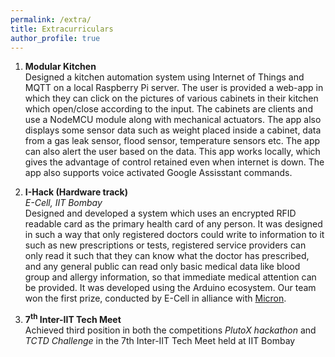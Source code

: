 ```yaml
---
permalink: /extra/
title: Extracurriculars
author_profile: true
---
```


1.  **Modular Kitchen** <br/>
	Designed a kitchen automation system using Internet of Things and MQTT on a local Raspberry Pi server. The user is provided a web-app in which they can click on the pictures of various cabinets in their kitchen which open/close according to the input. The cabinets are clients and use a NodeMCU module along with mechanical actuators. The app also displays some sensor data such as weight placed inside a cabinet, data from a gas leak sensor, flood sensor, temperature sensors etc. The app can also alert the user based on the data. This app works locally, which gives the advantage of control retained even when internet is down. The app also supports voice activated Google Assisstant commands.


2.  **I-Hack (Hardware track)** <br/>
	*E-Cell, IIT Bombay* <br/>
	Designed and developed a system which uses an encrypted RFID readable card as the primary health card of any person. It was designed in such a way that only registered doctors could write to information to it such as new prescriptions or tests, registered service providers can only read it such that they can know what the doctor has prescribed, and any general public can read only basic medical data like blood group and allergy information, so that immediate medical attention can be provided. It was developed using the Arduino ecosystem. Our team won the first prize, conducted by E-Cell in alliance with [Micron](https://www.micron.com).


3.  **7<sup>th</sup> Inter-IIT Tech Meet** <br/>
	Achieved third position in both the competitions *PlutoX hackathon* and *TCTD Challenge* in the 7th Inter-IIT Tech Meet held at IIT Bombay